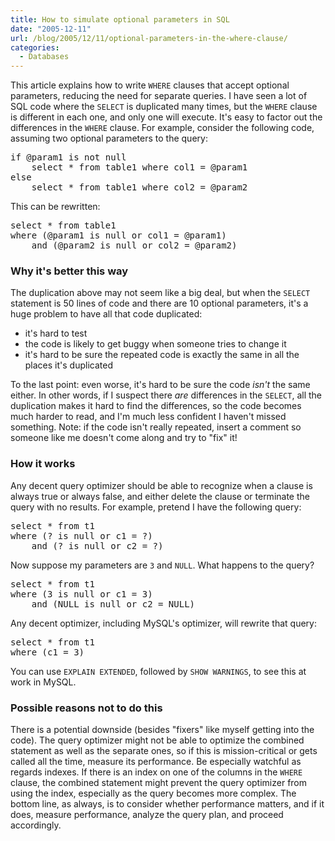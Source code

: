 ```yaml
---
title: How to simulate optional parameters in SQL
date: "2005-12-11"
url: /blog/2005/12/11/optional-parameters-in-the-where-clause/
categories:
  - Databases
---
```

This article explains how to write `WHERE` clauses that accept optional parameters, reducing the need for separate queries. I have seen a lot of SQL code where the `SELECT` is duplicated many times, but the `WHERE` clause is different in each one, and only one will execute. It's easy to factor out the differences in the `WHERE` clause. For example, consider the following code, assuming two optional parameters to the query:

<pre>if @param1 is not null
    select * from table1 where col1 = @param1
else
    select * from table1 where col2 = @param2</pre>

This can be rewritten: 

<pre>select * from table1
where (@param1 is null or col1 = @param1)
    and (@param2 is null or col2 = @param2)</pre>

### Why it's better this way

The duplication above may not seem like a big deal, but when the `SELECT` statement is 50 lines of code and there are 10 optional parameters, it's a huge problem to have all that code duplicated:

*   it's hard to test
*   the code is likely to get buggy when someone tries to change it
*   it's hard to be sure the repeated code is exactly the same in all the places it's duplicated

To the last point: even worse, it's hard to be sure the code *isn't* the same either. In other words, if I suspect there *are* differences in the `SELECT`, all the duplication makes it hard to find the differences, so the code becomes much harder to read, and I'm much less confident I haven't missed something. Note: if the code isn't really repeated, insert a comment so someone like me doesn't come along and try to "fix" it!

### How it works

Any decent query optimizer should be able to recognize when a clause is always true or always false, and either delete the clause or terminate the query with no results. For example, pretend I have the following query:

<pre>select * from t1
where (? is null or c1 = ?)
    and (? is null or c2 = ?)</pre>

Now suppose my parameters are `3` and `NULL`. What happens to the query?

<pre>select * from t1
where (3 is null or c1 = 3)
    and (NULL is null or c2 = NULL)</pre>

Any decent optimizer, including MySQL's optimizer, will rewrite that query:

<pre>select * from t1
where (c1 = 3)</pre>

You can use `EXPLAIN EXTENDED`, followed by `SHOW WARNINGS`, to see this at work in MySQL.

### Possible reasons not to do this

There is a potential downside (besides "fixers" like myself getting into the code). The query optimizer might not be able to optimize the combined statement as well as the separate ones, so if this is mission-critical or gets called all the time, measure its performance. Be especially watchful as regards indexes. If there is an index on one of the columns in the `WHERE` clause, the combined statement might prevent the query optimizer from using the index, especially as the query becomes more complex. The bottom line, as always, is to consider whether performance matters, and if it does, measure performance, analyze the query plan, and proceed accordingly.


